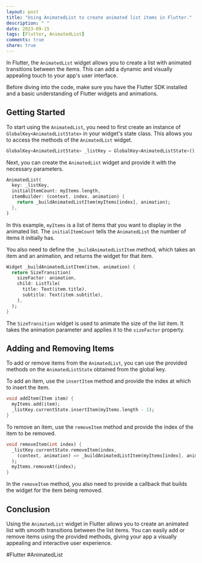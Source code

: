 ```yaml
---
layout: post
title: "Using AnimatedList to create animated list items in Flutter."
description: " "
date: 2023-09-15
tags: [Flutter, AnimatedList]
comments: true
share: true
---
```


In Flutter, the `AnimatedList` widget allows you to create a list with animated transitions between the items. This can add a dynamic and visually appealing touch to your app's user interface.

Before diving into the code, make sure you have the Flutter SDK installed and a basic understanding of Flutter widgets and animations.

## Getting Started

To start using the `AnimatedList`, you need to first create an instance of `GlobalKey<AnimatedListState>` in your widget's state class. This allows you to access the methods of the `AnimatedList` widget.

```dart
GlobalKey<AnimatedListState> _listKey = GlobalKey<AnimatedListState>();
```

Next, you can create the `AnimatedList` widget and provide it with the necessary parameters.

```dart
AnimatedList(
  key: _listKey,
  initialItemCount: myItems.length,
  itemBuilder: (context, index, animation) {
    return _buildAnimatedListItem(myItems[index], animation);
  },
)
```

In this example, `myItems` is a list of items that you want to display in the animated list. The `initialItemCount` tells the `AnimatedList` the number of items it initially has.

You also need to define the `_buildAnimatedListItem` method, which takes an item and an animation, and returns the widget for that item.

```dart
Widget _buildAnimatedListItem(item, animation) {
  return SizeTransition(
    sizeFactor: animation,
    child: ListTile(
      title: Text(item.title),
      subtitle: Text(item.subtitle),
    ),
  );
}
```

The `SizeTransition` widget is used to animate the size of the list item. It takes the animation parameter and applies it to the `sizeFactor` property.

## Adding and Removing Items

To add or remove items from the `AnimatedList`, you can use the provided methods on the `AnimatedListState` obtained from the global key.

To add an item, use the `insertItem` method and provide the index at which to insert the item.

```dart
void addItem(Item item) {
  myItems.add(item);
  _listKey.currentState.insertItem(myItems.length - 1);
}
```

To remove an item, use the `removeItem` method and provide the index of the item to be removed.

```dart
void removeItem(int index) {
  _listKey.currentState.removeItem(index,
    (context, animation) => _buildAnimatedListItem(myItems[index], animation)
  );
  myItems.removeAt(index);
}
```

In the `removeItem` method, you also need to provide a callback that builds the widget for the item being removed.

## Conclusion

Using the `AnimatedList` widget in Flutter allows you to create an animated list with smooth transitions between the list items. You can easily add or remove items using the provided methods, giving your app a visually appealing and interactive user experience.

#Flutter #AnimatedList